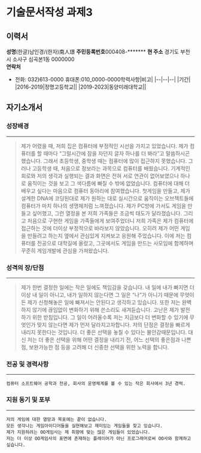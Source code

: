 # 기술문서작성 과제3
## 이력서
**성명**(한글)남인경/(한자)南人璟
**주민등록번호**000408-******* 
**현 주소** 경기도 부천시 소사구 심곡본1동 0000000  
**연락처** 
- 전화: 032)613-0000 휴대폰:010_0000-0000학력사항|비고|
|--|--|--|
|기간|
|2016-2019|정명고등학교||
|2019-2023|동양미래대학교||
## 자기소개서
### 성장배경
---

> 제가 어렸을 때, 저희 집은 컴퓨터에 부정적인 시선을 가지고 있었습니다. 제가 컴퓨터를 할 때마다 “그럴시간에 잠을 자던지 글자 하나를 더 봐라”고 말씀하시곤 했습니다. 그래서 초등학생, 중학생 때는 컴퓨터에 많이 접근하지 못했습니다. 그러나 고등학생 때, 처음으로 정보라는 과목으로 컴퓨터를 배웠습니다. 기계적인 회로와 저의 생각과 실행되는 결과 화면은 전혀 서로 연관이 없어보였으나 하나로 움직이는 것을 보고 그 색다름에 빠질 수 밖에 없었습니다. 컴퓨터에 대해 더 배우고 싶다는 마음으로 컴퓨터 동아리에 참여했습니다. 첫게임을 만들고, 제가 설계한 DNA에 코딩된대로 제가 원하는 대로 실시간으로 움직이는 오브젝트들에 컴퓨터가 마치 하나의 생명체처럼 느껴졌습니다. 제가 PC방에 가서도 게임을 만들고 싶어했고, 그런 열정을 본 저희 가족들은 조금씩 태도가 달라졌습니다. 그리고 처음으로 구현한 게임을 가족들에게 보여주었더니 저희 가족은 제가 컴퓨터에 접근하는 것에 더이상 부정적으로 바라보지 않았습니다. 오히려 제가 어떤 게임을 만들려고 하는지 옆에서 관심있게 지켜보고 응원해 주었습니다. 이에 저는 컴퓨터를 전공으로 대학길에 올랐고, 그곳에서도 게임을 만드는 사모임에 함께하며 꾸준히 게임개발에 관심을 가져왔습니다.

### 성격의 장/단점
---

> 제가 한번 결정한 일에는 작은 일에도 책임감을 갖습니다. 내 일에 내가 빠지면 더 이상 내 일이 아니고, 내가 일하지 않는다면 그 일은 “나”가 아니기 때문에 무엇이든 제가 신청해놓은 일에 빠져서는 안된다고 생각하고 있습니다. 또한 저는 완벽하지 않기에 끊임없이 변화하기 위해 쓴소리도 새겨듣습니다. 고난은 제가 발전하기 위한 받침입니다. 그 일이 어려울수록 저는 지금보다 더 변화할 수 있기에 무엇인가 맞지 않는다면 제가 먼저 달라지고자합니다. 저의 단점은 결정을 빠르게 내리지 못한다는 것입니다. 더 좋은 선택을 놓칠 수 있다는 불안감때문입니다. 대신 저는 더 좋은 선택을 위해 어떤 결정을 내리기 전, 어느 선택의 좋은점과 나쁜점, 보완가능한 점 등을 고려해 더 신중한 선택을 위한 노력을 합니다.
### 전공 및 경력사항
---
````
컴퓨터 소프트웨어 공학과 전공, 회사의 운영체계를 볼 수 있는 작은 회사에서 3년 경력.
````
### 지원 동기 및 포부
---
````
저의 게임에 대한 열망과 목표에는 끝이 없습니다. 
모든 생각나는 게임아이디어들을 실현해보고 재미있는 게임들을 찾고 있습니다. 
제가 지원하려는 OO게임사는 제 취향에 맞는 많은 게임들이 있었습니다.
저는 더 이상 OO게임사의 표면에 존재하는 플레이어가 아닌 프로그래머로써 OO사와 함께하고 싶습니다.
````
